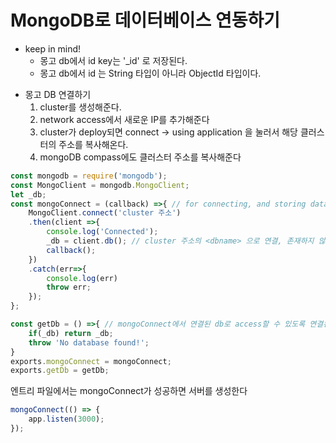 # MongoDB로 데이터베이스 연동하기

* keep in mind!
    - 몽고 db에서 id key는 '_id' 로 저장된다.
    - 몽고 db에서 id 는 String 타입이 아니라 ObjectId 타입이다.

- 몽고 DB 연결하기
    1. cluster를 생성해준다.
    2. network access에서 새로운 IP를 추가해준다
    3. cluster가 deploy되면 connect -> using application 을 눌러서 해당 클러스터의 주소를 복사해온다.
    4. mongoDB compass에도 클러스터 주소를 복사해준다

```javascript
const mongodb = require('mongodb'); 
const MongoClient = mongodb.MongoClient;
let _db;
const mongoConnect = (callback) =>{ // for connecting, and storing database 
    MongoClient.connect('cluster 주소')
    .then(client =>{
        console.log('Connected');
        _db = client.db(); // cluster 주소의 <dbname> 으로 연결, 존재하지 않으면 table 생성 
        callback();
    })
    .catch(err=>{
        console.log(err)
        throw err;
    });
};

const getDb = () =>{ // mongoConnect에서 연결된 db로 access할 수 있도록 연결된 db를 리턴해준다
    if(_db) return _db;
    throw 'No database found!';
}
exports.mongoConnect = mongoConnect;
exports.getDb = getDb;
```
엔트리 파일에서는 mongoConnect가 성공하면 서버를 생성한다
```javascript
mongoConnect(() => {
    app.listen(3000);
});
```